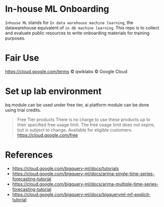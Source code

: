 
# In-house ML Onboarding
`Inhouse ML` stands for `In data warehouse machine learning`, the datawarehouse equivalent of `in db machine learning`. This repo is to collect and evaluate public resources to write onboarding materials for training purposes.


# Fair Use
https://cloud.google.com/terms
© qwiklabs © Google Cloud

# Set up lab environment
bq module can be used under free tier, ai platform module can be done using trial credits. 
> Free Tier products
There is no charge to use these products up to their specified free usage limit. The free usage limit does not expire, but is subject to change. Available for eligible customers.
https://cloud.google.com/free

# References
- https://cloud.google.com/bigquery-ml/docs/tutorials
- https://cloud.google.com/bigquery-ml/docs/arima-single-time-series-forecasting-tutorial
- https://cloud.google.com/bigquery-ml/docs/arima-multiple-time-series-forecasting-tutorial
- https://cloud.google.com/bigquery-ml/docs/bigqueryml-mf-explicit-tutorial
